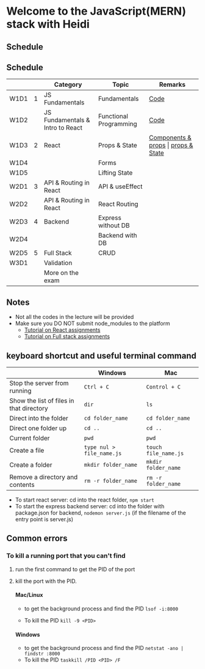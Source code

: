 # Welcome to the JavaScript(MERN) stack with Heidi

## Schedule
## Schedule 
<table>
<thead>
    <th></th>
    <th></th>
    <th> Category </th>
    <th> Topic </th>
    <th> Remarks</th>
</thead>
    <tbody>
    <tr>
        <td>W1D1 </td>
        <td>1</td>
        <td>JS Fundamentals</td>
        <td>Fundamentals </td>
        <td><a href="./js1_fundamentals/js1_fundamentals.js">Code</a></td>
    </tr>
    <tr>
        <td>W1D2 </td>
        <td></td>
        <td>JS Fundamentals & Intro to React</td>
        <td>Functional Programming</td>
        <td><a href="./js1_fundamentals/js2_functional.js">Code</a></td>
    <tr>
        <td>W1D3 </td>
        <td>2</td>
        <td>React</td>
        <td>Props & State</td>
       <td><a href="./js2_react/react1-props/">Components & props</a> | <a href="./js2_react/react2-state-demo/">props & State</a></td>
    </tr>
        <tr>
        <td>W1D4 </td>
        <td></td>
        <td></td>
        <td>Forms</td>
        <td></td>
    </tr>
    <tr>
        <td>W1D5 </td>
        <td></td>
        <td></td>
        <td>Lifting State</td>
        <td></td>
    </tr>
    <tr>
        <td>W2D1 </td>
        <td>3</td>
        <td>API & Routing in React</td>
        <td>API & useEffect</td>
        <td></td>
    </tr>
    <tr>
        <td>W2D2 </td>
        <td></td>
        <td> API & Routing in React </td>
        <td>React Routing</td>
        <td></td>
    </tr>
    <tr>
        <td>W2D3 </td>
        <td>4</td>
        <td>Backend</td>
        <td>Express without DB</td>
        <td></td>    
        </tr>
    <tr>
        <td> W2D4 </td>
        <td></td>
        <td></td>
        <td>Backend with DB</td>
        <td></td>
    </tr>
    <tr>
        <td> W2D5 </td>
        <td>5</td>
        <td>Full Stack</td>
        <td>CRUD</td>
        <td></td>
    </tr>
    <tr>
        <td> W3D1 </td>
        <td></td>
        <td>Validation</td>
        <td></td>
        <td> </td>
    </tr>
    <tr>
        <td> </td>
        <td></td>
        <td>More on the exam</td>
        <td> </td>
        <td> </td>
    </tr>
    </tbody>
</table>

## Notes
- Not all the codes in the lecture will be provided
- Make sure you DO NOT submit node_modules to the platform
  - [Tutorial on React assignments](https://youtu.be/KD6Y6G6-Qs0)
  - [Tutorial on Full stack assignments](https://youtu.be/AOTyqFp3EDI)

## keyboard shortcut and useful terminal command
|                             | Windows           | Mac          |
|-----------------------------| ------------------|-------------|
|Stop the server from running | ```Ctrl + C```    | ```Control + C``` |
|Show the list of files in that directory       | ```dir```         | ```ls``` |
|Direct into the folder       | ```cd folder_name```| ```cd folder_name``` |
|Direct one folder up         | ``` cd .. ``` | ``` cd .. ``` | 
|Current folder               | ```pwd```|  ```pwd``` |
|Create a file                | ``` type nul > file_name.js ``` | ```touch file_name.js ``` |
|Create a folder              | ``` mkdir folder_name ``` | ```mkdir folder_name``` |
|Remove a directory and contents |  ```rm -r folder_name``` | ```rm -r folder_name``` |



- To start react server: cd into the react folder, ```npm start```
- To start the express backend server: cd into the folder with package.json for backend, ```nodemon server.js``` (if the filename of the entry point is server.js)

## Common errors

### To kill a running port that you can't find
1. run the first command to get the PID of the port
2. kill the port with the PID. 

    #### **Mac/Linux**
    - to get the background process and find the PID
    ```lsof -i:8000 ```

    - To kill the PID
    ```kill -9 <PID> ```

    #### **Windows**
    - to get the background process and find the PID
    ```netstat -ano | findstr :8000```
    - To kill the PID
    ```taskkill /PID <PID> /F ```
